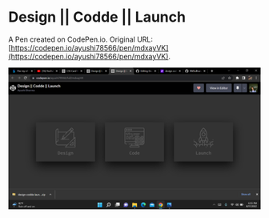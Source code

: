 # Design || Codde || Launch

A Pen created on CodePen.io. Original URL: [https://codepen.io/ayushi78566/pen/mdxayVK](https://codepen.io/ayushi78566/pen/mdxayVK).

![Design-Code-Launch](Design-Code-Launch.png)
